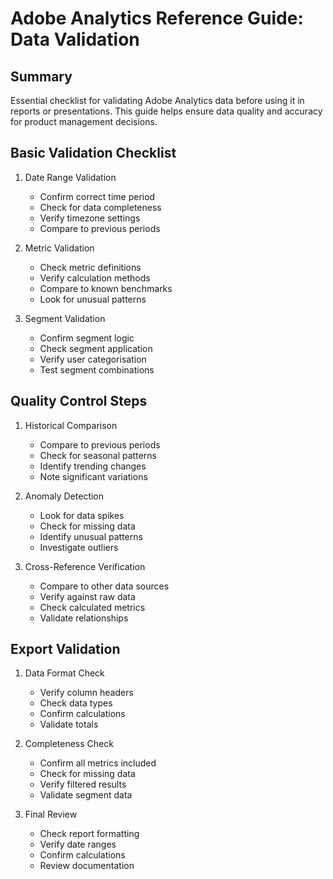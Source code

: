 # Adobe Analytics Reference Guide: Data Validation

## Summary
Essential checklist for validating Adobe Analytics data before using it in reports or presentations. This guide helps ensure data quality and accuracy for product management decisions.

## Basic Validation Checklist

1. Date Range Validation
   * Confirm correct time period
   * Check for data completeness
   * Verify timezone settings
   * Compare to previous periods

2. Metric Validation
   * Check metric definitions
   * Verify calculation methods
   * Compare to known benchmarks
   * Look for unusual patterns

3. Segment Validation
   * Confirm segment logic
   * Check segment application
   * Verify user categorisation
   * Test segment combinations

## Quality Control Steps

1. Historical Comparison
   * Compare to previous periods
   * Check for seasonal patterns
   * Identify trending changes
   * Note significant variations

2. Anomaly Detection
   * Look for data spikes
   * Check for missing data
   * Identify unusual patterns
   * Investigate outliers

3. Cross-Reference Verification
   * Compare to other data sources
   * Verify against raw data
   * Check calculated metrics
   * Validate relationships

## Export Validation

1. Data Format Check
   * Verify column headers
   * Check data types
   * Confirm calculations
   * Validate totals

2. Completeness Check
   * Confirm all metrics included
   * Check for missing data
   * Verify filtered results
   * Validate segment data

3. Final Review
   * Check report formatting
   * Verify date ranges
   * Confirm calculations
   * Review documentation
